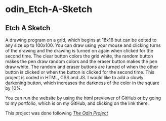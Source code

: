 # odin_Etch-A-Sketch
## Etch A Sketch

A drawing program on a grid, which begins at 16x16 but can be edited to any size up to 100x100. You can draw using your mouse and clicking turns of the drawing and the drawing is turned on again when clicked for the second time. The clear button colors the grid white, the random button makes the pen draw random colors and the eraser button makes the pen draw white. The random and eraser buttons are turned of when the other button is clicked or when the button is clicked for the second time.
This project is coded in HTML, CSS and JS.
I would like to add a slowly darkening button, which increases the darkness of the color in the square by 10%.

You can run the website by using the html previewer of GitHub or by going to my portfolio, which is on my GitHub, and clicking on the link there.

This project was done following _[The Odin Project](https://www.theodinproject.com/home)_